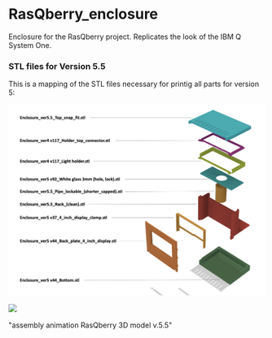 # RasQberry_enclosure
Enclosure for the RasQberry project. Replicates the look of the IBM Q System One.

### STL files for Version 5.5
This is a mapping of the STL files necessary for printig all parts for version 5: 

![](images/STL_Filemapping_on_sheme_v5.5.png)


[![](http://img.youtube.com/vi/LZZDI9oBFN8/0.jpg)](https://www.youtube.com/watch?v=LZZDI9oBFN8) 

"assembly animation RasQberry 3D model v.5.5"





